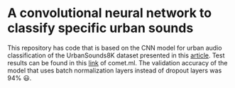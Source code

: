# A convolutional neural network to classify specific urban sounds

This repository has code that is based on the CNN model for urban audio classification of the UrbanSounds8K dataset presented in this [article](https://medium.com/@mikesmales/sound-classification-using-deep-learning-8bc2aa1990b7). Test results can be found in this [link](https://www.comet.ml/guigaoliveira/test/69a400cf02594f69be43c35089434f2c) of comet.ml. The validation accuracy of the model that uses batch normalization layers instead of dropout layers was 94% :smiley:.
